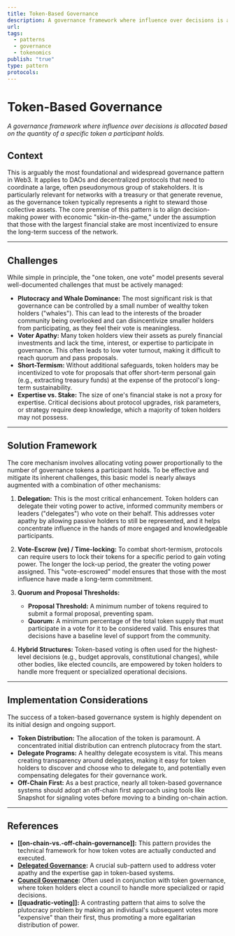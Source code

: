 ```yaml
---
title: Token-Based Governance
description: A governance framework where influence over decisions is allocated based on the quantity of a specific token a participant holds.
url: 
tags:
  - patterns
  - governance
  - tokenomics
publish: "true"
type: pattern
protocols: 
---
```

# Token-Based Governance

_A governance framework where influence over decisions is allocated based on the quantity of a specific token a participant holds._

## Context

This is arguably the most foundational and widespread governance pattern in Web3. It applies to DAOs and decentralized protocols that need to coordinate a large, often pseudonymous group of stakeholders. It is particularly relevant for networks with a treasury or that generate revenue, as the governance token typically represents a right to steward those collective assets. The core premise of this pattern is to align decision-making power with economic "skin-in-the-game," under the assumption that those with the largest financial stake are most incentivized to ensure the long-term success of the network.

---

## Challenges

While simple in principle, the "one token, one vote" model presents several well-documented challenges that must be actively managed:

*   **Plutocracy and Whale Dominance:** The most significant risk is that governance can be controlled by a small number of wealthy token holders ("whales"). This can lead to the interests of the broader community being overlooked and can disincentivize smaller holders from participating, as they feel their vote is meaningless.
*   **Voter Apathy:** Many token holders view their assets as purely financial investments and lack the time, interest, or expertise to participate in governance. This often leads to low voter turnout, making it difficult to reach quorum and pass proposals.
*   **Short-Termism:** Without additional safeguards, token holders may be incentivized to vote for proposals that offer short-term personal gain (e.g., extracting treasury funds) at the expense of the protocol's long-term sustainability.
*   **Expertise vs. Stake:** The size of one's financial stake is not a proxy for expertise. Critical decisions about protocol upgrades, risk parameters, or strategy require deep knowledge, which a majority of token holders may not possess.

---

## Solution Framework

The core mechanism involves allocating voting power proportionally to the number of governance tokens a participant holds. To be effective and mitigate its inherent challenges, this basic model is nearly always augmented with a combination of other mechanisms:

1.  **Delegation:** This is the most critical enhancement. Token holders can delegate their voting power to active, informed community members or leaders ("delegates") who vote on their behalf. This addresses voter apathy by allowing passive holders to still be represented, and it helps concentrate influence in the hands of more engaged and knowledgeable participants.

2.  **Vote-Escrow (ve) / Time-locking:** To combat short-termism, protocols can require users to lock their tokens for a specific period to gain voting power. The longer the lock-up period, the greater the voting power assigned. This "vote-escrowed" model ensures that those with the most influence have made a long-term commitment.

3.  **Quorum and Proposal Thresholds:**
    *   **Proposal Threshold:** A minimum number of tokens required to submit a formal proposal, preventing spam.
    *   **Quorum:** A minimum percentage of the total token supply that must participate in a vote for it to be considered valid. This ensures that decisions have a baseline level of support from the community.

4.  **Hybrid Structures:** Token-based voting is often used for the highest-level decisions (e.g., budget approvals, constitutional changes), while other bodies, like elected councils, are empowered by token holders to handle more frequent or specialized operational decisions.

---

## Implementation Considerations

The success of a token-based governance system is highly dependent on its initial design and ongoing support.

*   **Token Distribution:** The allocation of the token is paramount. A concentrated initial distribution can entrench plutocracy from the start.
*   **Delegate Programs:** A healthy delegate ecosystem is vital. This means creating transparency around delegates, making it easy for token holders to discover and choose who to delegate to, and potentially even compensating delegates for their governance work.
*   **Off-Chain First:** As a best practice, nearly all token-based governance systems should adopt an off-chain first approach using tools like Snapshot for signaling votes before moving to a binding on-chain action.

---

## References

*   **[[on-chain-vs.-off-chain-governance]]:** This pattern provides the technical framework for how token votes are actually conducted and executed.
*   **[Delegated Governance](<delegated-governance.md>):** A crucial sub-pattern used to address voter apathy and the expertise gap in token-based systems.
*   **[Council Governance](<council-governance.md>):** Often used in conjunction with token governance, where token holders elect a council to handle more specialized or rapid decisions.
*   **[[quadratic-voting]]:** A contrasting pattern that aims to solve the plutocracy problem by making an individual's subsequent votes more "expensive" than their first, thus promoting a more egalitarian distribution of power.
